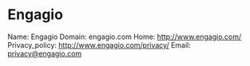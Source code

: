 
# Engagio

Name: Engagio
Domain: engagio.com
Home: http://www.engagio.com/
Privacy_policy: http://www.engagio.com/privacy/
Email: privacy@engagio.com
